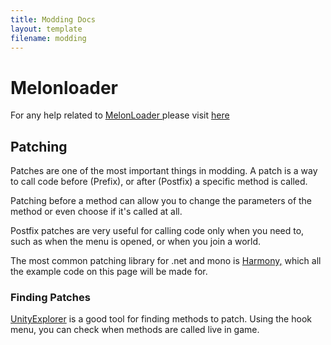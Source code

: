```yaml
---
title: Modding Docs
layout: template
filename: modding
--- 
```


# Melonloader
For any help related to <a href="https://github.com/LavaGang/MelonLoader/"> MelonLoader </a> please visit <a href="https://melonwiki.xyz/#/modders/quickstart"> here </a>


## Patching
Patches are one of the most important things in modding. A patch is a way to call code before (Prefix), or after (Postfix) a specific method is called.

Patching before a method can allow you to change the parameters of the method or even choose if it's called at all.

Postfix patches are very useful for calling code only when you need to, such as when the menu is opened, or when you join a world.

The most common patching library for .net and mono is <a href="https://github.com/pardeike/Harmony">Harmony,</a> which all the example code on this page will be made for.

### Finding Patches
<a href="https://github.com/sinai-dev/UnityExplorer">UnityExplorer</a> is a good tool for finding methods to patch. Using the hook menu, you can check when methods are called live in game. 
